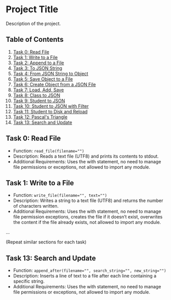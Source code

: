 # Project Title

Description of the project.

## Table of Contents

1. [Task 0: Read File](#task-0-read-file)
2. [Task 1: Write to a File](#task-1-write-to-a-file)
3. [Task 2: Append to a File](#task-2-append-to-a-file)
4. [Task 3: To JSON String](#task-3-to-json-string)
5. [Task 4: From JSON String to Object](#task-4-from-json-string-to-object)
6. [Task 5: Save Object to a File](#task-5-save-object-to-a-file)
7. [Task 6: Create Object from a JSON File](#task-6-create-object-from-a-json-file)
8. [Task 7: Load, Add, Save](#task-7-load-add-save)
9. [Task 8: Class to JSON](#task-8-class-to-json)
10. [Task 9: Student to JSON](#task-9-student-to-json)
11. [Task 10: Student to JSON with Filter](#task-10-student-to-json-with-filter)
12. [Task 11: Student to Disk and Reload](#task-11-student-to-disk-and-reload)
13. [Task 12: Pascal's Triangle](#task-12-pascals-triangle)
14. [Task 13: Search and Update](#task-13-search-and-update)

## Task 0: Read File

- Function: `read_file(filename="")`
- Description: Reads a text file (UTF8) and prints its contents to stdout.
- Additional Requirements: Uses the with statement, no need to manage file permissions or exceptions, not allowed to import any module.

## Task 1: Write to a File

- Function: `write_file(filename="", text="")`
- Description: Writes a string to a text file (UTF8) and returns the number of characters written.
- Additional Requirements: Uses the with statement, no need to manage file permission exceptions, creates the file if it doesn’t exist, overwrites the content if the file already exists, not allowed to import any module.

...

(Repeat similar sections for each task)

## Task 13: Search and Update

- Function: `append_after(filename="", search_string="", new_string="")`
- Description: Inserts a line of text to a file after each line containing a specific string.
- Additional Requirements: Uses the with statement, no need to manage file permissions or exceptions, not allowed to import any module.

